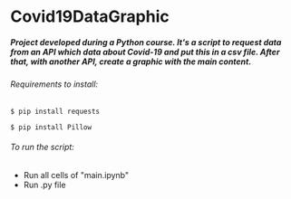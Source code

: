 # Covid19DataGraphic
##### Project developed during a Python course. It's a script to request data from an API which data about Covid-19 and put this in a csv file. After that, with another API, create a graphic with the main content.

###### Requirements to install:

```
$ pip install requests
```
```
$ pip install Pillow
```

###### To run the script:
- Run all cells of "main.ipynb"  
- Run .py file
